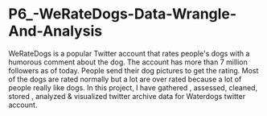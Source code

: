 # P6_-WeRateDogs-Data-Wrangle-And-Analysis
WeRateDogs is a popular Twitter account that rates people's dogs with a humorous comment about the dog. The account has more than 7 million followers as of today. People send their dog pictures to get the rating. Most of the dogs are rated normally but a lot are over rated because a lot of people really like dogs.  In this project, I have gathered , assessed, cleaned, stored , analyzed &amp; visualized twitter archive data for Waterdogs twitter account.
